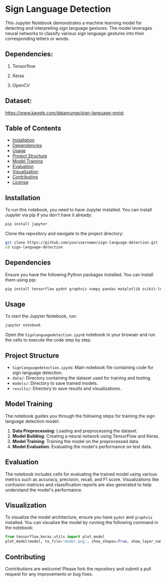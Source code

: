 
# Sign Language Detection

This Jupyter Notebook demonstrates a machine learning model for detecting and interpreting sign language gestures. The model leverages neural networks to classify various sign language gestures into their corresponding letters or words.

## Dependencies:
1. Tensorflow

2. Keras

3. OpenCV

## Dataset:
https://www.kaggle.com/datamunge/sign-language-mnist

## Table of Contents

- [Installation](#installation)
- [Dependencies](#dependencies)
- [Usage](#usage)
- [Project Structure](#project-structure)
- [Model Training](#model-training)
- [Evaluation](#evaluation)
- [Visualization](#visualization)
- [Contributing](#contributing)
- [License](#license)

## Installation

To run this notebook, you need to have Jupyter installed. You can install Jupyter via pip if you don't have it already:

```sh
pip install jupyter
```

Clone the repository and navigate to the project directory:

```sh
git clone https://github.com/yourusername/sign-language-detection.git
cd sign-language-detection
```

## Dependencies

Ensure you have the following Python packages installed. You can install them using pip:

```sh
pip install tensorflow pydot graphviz numpy pandas matplotlib scikit-learn
```

## Usage

To start the Jupyter Notebook, run:

```sh
jupyter notebook
```

Open the `Signlanguagedetection.ipynb` notebook in your browser and run the cells to execute the code step by step.

## Project Structure

- `Signlanguagedetection.ipynb`: Main notebook file containing code for sign language detection.
- `data/`: Directory containing the dataset used for training and testing.
- `models/`: Directory to save trained models.
- `results/`: Directory to save results and visualizations.

## Model Training

The notebook guides you through the following steps for training the sign language detection model:

1. **Data Preprocessing**: Loading and preprocessing the dataset.
2. **Model Building**: Creating a neural network using TensorFlow and Keras.
3. **Model Training**: Training the model on the preprocessed data.
4. **Model Evaluation**: Evaluating the model's performance on test data.

## Evaluation

The notebook includes cells for evaluating the trained model using various metrics such as accuracy, precision, recall, and F1 score. Visualizations like confusion matrices and classification reports are also generated to help understand the model's performance.

## Visualization

To visualize the model architecture, ensure you have `pydot` and `graphviz` installed. You can visualize the model by running the following command in the notebook:

```python
from tensorflow.keras.utils import plot_model
plot_model(model, to_file='model.png', show_shapes=True, show_layer_names=True)
```

## Contributing

Contributions are welcome! Please fork the repository and submit a pull request for any improvements or bug fixes.


